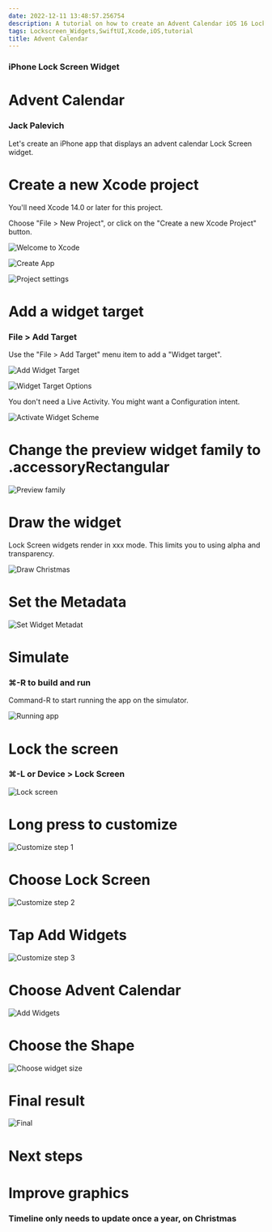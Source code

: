 ```yaml
---
date: 2022-12-11 13:48:57.256754
description: A tutorial on how to create an Advent Calendar iOS 16 Locks Screen widget.
tags: Lockscreen_Widgets,SwiftUI,Xcode,iOS,tutorial
title: Advent Calendar
---
```


### iPhone Lock Screen Widget
# Advent Calendar
### Jack Palevich

Let's create an iPhone app that displays an advent calendar Lock Screen widget.

# Create a new Xcode project

You'll need Xcode 14.0 or later for this project.

Choose "File > New Project", or click on the "Create a new Xcode Project" button.
 
![Welcome to Xcode](/assets/posts/2022-12-11-Advent_Calendar/Welcome_to_Xcode.png)



![Create App](/assets/posts/2022-12-11-Advent_Calendar/Create_App.png)



![Project settings](/assets/posts/2022-12-11-Advent_Calendar/Project_settings.png)



# Add a widget target
### File > Add Target

Use the "File > Add Target" menu item to add a "Widget target".



![Add Widget Target](/assets/posts/2022-12-11-Advent_Calendar/Add_Widget_Target.png)




![Widget Target Options](/assets/posts/2022-12-11-Advent_Calendar/Widget_Target_Options.png)

You don't need a Live Activity. You might want a Configuration intent.





![Activate Widget Scheme](/assets/posts/2022-12-11-Advent_Calendar/Activate_Widget_Scheme.png)





# Change the preview widget family to .accessoryRectangular


![Preview family](/assets/posts/2022-12-11-Advent_Calendar/Preview_family.png)


# Draw the widget

Lock Screen widgets render in xxx mode. This limits you to using alpha and transparency.


![Draw Christmas](/assets/posts/2022-12-11-Advent_Calendar/Draw_Christmas.png)



# Set the Metadata



![Set Widget Metadat](/assets/posts/2022-12-11-Advent_Calendar/Set_Widget_Metadat.png)




# Simulate
### ⌘-R to build and run

Command-R to start running the app on the simulator.

![Running app](/assets/posts/2022-12-11-Advent_Calendar/Running_app.png)



# Lock the screen
### ⌘-L or Device > Lock Screen

![Lock screen](/assets/posts/2022-12-11-Advent_Calendar/Lock_screen.png)



# Long press to customize

![Customize step 1](/assets/posts/2022-12-11-Advent_Calendar/Customize_step_1.png)


# Choose Lock Screen

![Customize step 2](/assets/posts/2022-12-11-Advent_Calendar/Customize_step_2.png)



# Tap Add Widgets

![Customize step 3](/assets/posts/2022-12-11-Advent_Calendar/Customize_step_3.png)


# Choose Advent Calendar

![Add Widgets](/assets/posts/2022-12-11-Advent_Calendar/Add_Widgets.png)


# Choose the Shape

![Choose widget size](/assets/posts/2022-12-11-Advent_Calendar/Choose_widget_size.png)


# Final result

![Final](/assets/posts/2022-12-11-Advent_Calendar/Final.png)


# Next steps

# Improve graphics

### Timeline only needs to update once a year, on Christmas
